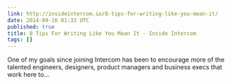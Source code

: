 ```yaml
---
link: http://insideintercom.io/8-tips-for-writing-like-you-mean-it/
date: 2014-09-16 01:33 UTC
published: true
title: 8 Tips For Writing Like You Mean It - Inside Intercom
tags: []
---
```


One of my goals since joining Intercom has been to encourage more of the talented engineers, designers, product managers and business execs that work here to…
